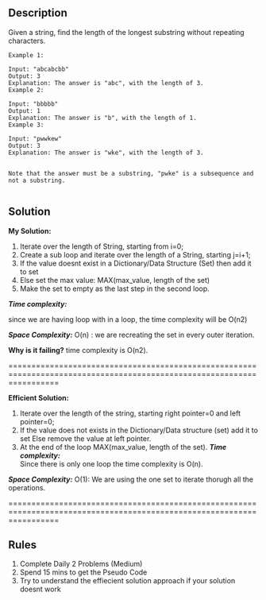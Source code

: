 ## Description
Given a string, find the length of the longest substring without repeating characters.

```
Example 1:

Input: "abcabcbb"
Output: 3 
Explanation: The answer is "abc", with the length of 3. 
Example 2:

Input: "bbbbb"
Output: 1
Explanation: The answer is "b", with the length of 1.
Example 3:

Input: "pwwkew"
Output: 3
Explanation: The answer is "wke", with the length of 3. 


Note that the answer must be a substring, "pwke" is a subsequence and not a substring.


```

## Solution
**My Solution:**

1. Iterate over the length of String, starting from i=0; 
2. Create a sub loop and iterate over the length of a String, starting j=i+1;
3. If the value doesnt exist in a Dictionary/Data Structure (Set) then add it to set
4. Else set the max value: MAX(max_value, length of the set)
5. Make the set to empty as the last step in the second loop.

**_Time complexity:_** 

since we are having loop with in a loop, the time complexity will be O(n2)

**_Space Complexity:_** 
O(n)  : we are recreating the set in every  outer iteration.

**Why is it failing?**
time complexity is O(n2). 

=======================================================================================================================

**Efficient Solution:**

1. Iterate over the length of the string, starting right pointer=0 and left pointer=0;
2. If the value does not exists in the Dictionary/Data structure (set) add it to set Else remove the value at left pointer. 
3. At the end of the loop MAX(max_value, length of the set).
**_Time complexity:_**  
Since there is only one loop the time complexity is O(n).

**_Space Complexity:_** 
O(1):  We are using the one set to iterate thorugh all the operations.

=======================================================================================================================
## Rules

1. Complete Daily 2 Problems (Medium)
2. Spend 15 mins to get the Pseudo Code
3. Try to understand the effiecient solution approach if your solution doesnt work
